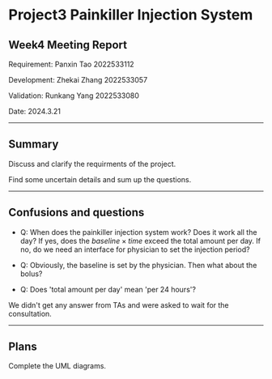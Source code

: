 # Project3 Painkiller Injection System 
## Week4 Meeting Report
Requirement: Panxin Tao 2022533112

Development: Zhekai Zhang 2022533057

Validation: Runkang Yang 2022533080

Date: 2024.3.21

---

## Summary

Discuss and clarify the requirments of the project.

Find some uncertain details and sum up the questions.

---

## Confusions and questions

- Q: When does the painkiller injection system work? Does it work all the day? If yes, does the $baseline \times time$ exceed the total amount per day. If no, do we need an interface for physician to set the injection period?

- Q: Obviously, the baseline is set by the physician. Then what about the bolus?

- Q: Does 'total amount per day' mean 'per 24 hours'?

We didn't get any answer from TAs and were asked to wait for the consultation.

---

## Plans

Complete the UML diagrams.